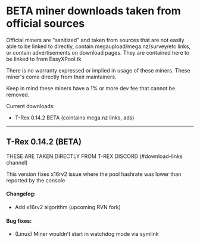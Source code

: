 # BETA miner downloads taken from official sources

Official miners are "sanitized" and taken from sources that are not easily able to be linked to directly, contain megaupload/mega.nz/survey/etc links, or contain advertisements on download pages. They are contained here to be linked to from EasyXPool.tk

There is no warranty expressed or implied in usage of these miners. These miner's come directly from their maintainers. 

Keep in mind these miners have a 1% or more dev fee that cannot be removed.

Current downloads:
- T-Rex 0.14.2 BETA (cointains mega.nz links, ads)

--------

## T-Rex 0.14.2 (BETA)

THESE ARE TAKEN DIRECTLY FROM T-REX DISCORD (#download-links channel)

This version fixes x16rv2 issue where the pool hashrate was lower than reported by the console

#### Changelog:
* Add x16rv2 algorithm (upcoming RVN fork)

#### Bug fixes:
* (Linux) Miner wouldn't start in watchdog mode via symlink
